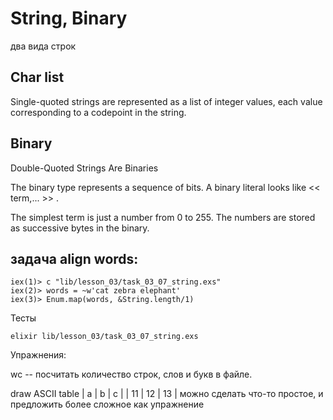 # String, Binary

два вида строк

## Char list

Single-quoted strings are represented as a list of integer values, 
each value corresponding to a codepoint in the string. 

## Binary

Double-Quoted Strings Are Binaries

The binary type represents a sequence of bits.
A binary literal looks like << term,... >> .

The simplest term is just a number from 0 to 255. 
The numbers are stored as successive bytes in the binary.


## задача align words:
```
iex(1)> c "lib/lesson_03/task_03_07_string.exs"
iex(2)> words = ~w'cat zebra elephant'
iex(3)> Enum.map(words, &String.length/1)
```

Тесты
```
elixir lib/lesson_03/task_03_07_string.exs
```

Упражнения:

wc -- посчитать количество строк, слов и букв в файле.

draw ASCII table
|  a |  b |  c |
| 11 | 12 | 13 |
можно сделать что-то простое, и предложить более сложное как упражнение